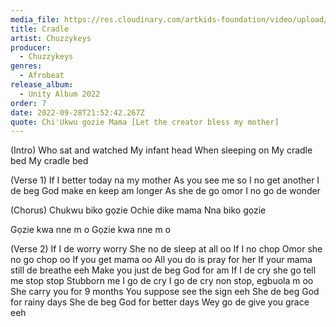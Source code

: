 ```yaml
---
media_file: https://res.cloudinary.com/artkids-foundation/video/upload/v1664797988/02._Thinking_Faculty_TF_-_O_laga_Port_hgdnkv.mp3
title: Cradle
artist: Chuzzykeys
producer:
  - Chuzzykeys
genres:
  - Afrobeat
release_album:
  - Unity Album 2022
order: 7
date: 2022-09-28T21:52:42.267Z
quote: Chi'Ukwu gozie Mama [Let the creator bless my mother]
---
```

(Intro)
Who sat and watched
My infant head
When sleeping on
My cradle bed
My cradle bed




(Verse 1)
If I better today na my mother
As you see me so I no get another
I de beg God make en keep am longer
As she de go omor I no go de wonder



(Chorus)
Chukwu biko gọzie
Ochie dike mama
Nna biko gọzie

Gọzie kwa nne m o
Gọzie kwa nne m o




(Verse 2)
If I de worry worry
She no de sleep at all oo
If I no chop
Omor she no go chop oo
If you get mama oo
All you do is pray for her
If your mama still de breathe eeh
Make you just de beg God for am
If I de cry she go tell me stop stop
Stubborn me I go de cry
I go de cry non stop, egbuola m oo
She carry you for 9 months
You suppose see the sign eeh
She de beg God for rainy days
She de beg God for better days
Wey go de give you grace eeh